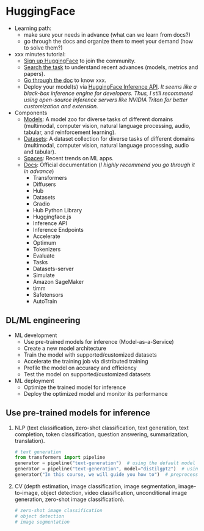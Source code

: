# HuggingFace
- Learning path:
  - make sure your needs in advance (what can we learn from docs?)
  - go through the docs and organize them to meet your demand (how to solve them?)
- xxx minutes tutorial:
  - [Sign up HuggingFace](https://huggingface.co/join) to join the community.
  - [Search the task](https://huggingface.co/tasks) to understand recent advances (models, metrics and papers).
  - [Go through the doc](https://huggingface.co/docs/transformers/index) to know xxx.
  - Deploy your model(s) via [HuggingFace Inference API](https://huggingface.co/inference-api). *It seems like a black-box inference engine for developers. Thus, I still recommend using open-source inference servers like NVIDIA Triton for better customization and extension.*
- Components
  - [Models](https://huggingface.co/models): A model zoo for diverse tasks of different domains (multimodal, computer vision, natural language processing, audio, tabular, and reinforcement learning).
  - [Datasets](https://huggingface.co/datasets): A dataset collection for diverse tasks of different domains (multimodal, computer vision, natural language processing, audio and tabular).
  - [Spaces](https://huggingface.co/spaces): Recent trends on ML apps.
  - [Docs](https://huggingface.co/docs): Official documentation (*I highly recommend you go through it in advance*)
    - Transformers
    - Diffusers
    - Hub
    - Datasets
    - Gradio
    - Hub Python Library
    - Huggingface.js
    - Inference API
    - Inference Endpoints
    - Accelerate
    - Optimum
    - Tokenizers
    - Evaluate
    - Tasks
    - Datasets-server
    - Simulate
    - Amazon SageMaker
    - timm
    - Safetensors
    - AutoTrain
## DL/ML engineering
- ML development
  - Use pre-trained models for inference (Model-as-a-Service)
  - Create a new model architecture
  - Train the model with supported/customized datasets
  - Accelerate the training job via distributed training
  - Profile the model on accuracy and efficiency
  - Test the model on supported/customized datasets
- ML deployment
  - Optimize the trained model for inference
  - Deploy the optimized model and monitor its performance
## Use pre-trained models for inference
1. NLP (text classification, zero-shot classification, text generation, text completion, token classification, question answering, summarization, translation).
    ```python
    # text generation
    from transformers import pipeline
    generator = pipeline("text-generation")  # using the default model
    generator = pipeline("text-generation", model="distilgpt2")  # using the specific model
    generator("In this course, we will guide you how to")  # preprocessing, inference, post-processing
    ```
2. CV (depth estimation, image classification, image segmentation, image-to-image, object detection, video classification, unconditional image generation, zero-shot image classification).
    ```python
    # zero-shot image classification
    # object detection
    # image segmentation
    ```